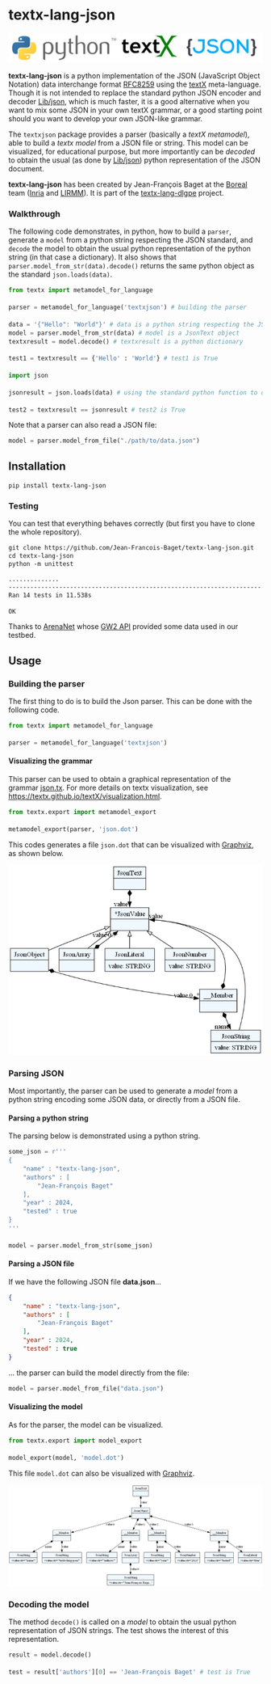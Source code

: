 # textx-lang-json

![logos](https://github.com/Jean-Francois-Baget/textx-lang-json/blob/main/img/logos.jpg?raw=true)


**textx-lang-json** is a python implementation of the JSON (JavaScript Object Notation) data interchange format [RFC8259](https://www.rfc-editor.org/rfc/rfc8259) using the [textX](https://textx.github.io/textX/) meta-language. Though it is not intended to replace the standard python JSON encoder and decoder [Lib/json](https://docs.python.org/3/library/json.html), which is much faster, it is a good alternative when you want to mix some JSON in your own textX grammar, or a good starting point should you want to develop your own JSON-like grammar.

The `textxjson` package provides a parser (basically a *textX* *metamodel*), able to build a *textx* *model* from a JSON file or string. This model can be visualized, for educational purpose, but more importantly can be *decoded* to obtain the usual (as done by [Lib/json](https://docs.python.org/3/library/json.html)) python representation of the JSON document.

**textx-lang-json** has been created by Jean-François Baget at the [Boreal](https://team.inria.fr/boreal/) team ([Inria](https://www.inria.fr/fr) and [LIRMM](https://www.lirmm.fr/)). It is part of the [textx-lang-dlgpe]() project.

### Walkthrough

The following code demonstrates, in python, how to build a `parser`, generate a `model` from a python string respecting the JSON standard, and `decode` the model to obtain the usual python representation of the python string (in that case a dictionary). It also shows that `parser.model_from_str(data).decode()` returns the same python object as the standard `json.loads(data)`.

```python
from textx import metamodel_for_language

parser = metamodel_for_language('textxjson') # building the parser

data = '{"Hello": "World"}' # data is a python string respecting the JSON format
model = parser.model_from_str(data) # model is a JsonText object
textxresult = model.decode() # textxresult is a python dictionary

test1 = textxresult == {'Hello' : 'World'} # test1 is True

import json

jsonresult = json.loads(data) # using the standard python function to decode data

test2 = textxresult == jsonresult # test2 is True
```

Note that a parser can also read a JSON file:

```python
model = parser.model_from_file("./path/to/data.json")

```

## Installation

```
pip install textx-lang-json
```

### Testing

You can test that everything behaves correctly (but first you have to clone the whole repository).

```
git clone https://github.com/Jean-Francois-Baget/textx-lang-json.git
cd textx-lang-json
python -m unittest
```
```
..............
----------------------------------------------------------------------
Ran 14 tests in 11.538s

OK
```

Thanks to [ArenaNet](https://www.arena.net/) whose [GW2 API](https://wiki.guildwars2.com/wiki/API:Main) provided some data used in our testbed.

## Usage

### Building the parser

The first thing to do is to build the Json parser. This can be done with the following code.

```python
from textx import metamodel_for_language

parser = metamodel_for_language('textxjson')
```

#### Visualizing the grammar

This parser can be used to obtain a graphical representation of the grammar [json.tx](./src/textxjson/grammar/json.tx). For more details on textx visualization, see https://textx.github.io/textX/visualization.html.

```python
from textx.export import metamodel_export

metamodel_export(parser, 'json.dot')
```
This codes generates a file `json.dot` that can be visualized with [Graphviz](https://graphviz.org/), as shown below.

![parser](https://github.com/Jean-Francois-Baget/textx-lang-json/blob/main/img/json.png?raw=true)

### Parsing JSON

Most importantly, the parser can be used to generate a *model* from a python string encoding some JSON data, or directly from a JSON file.

#### Parsing a python string

The parsing below is demonstrated using a python string.

```python
some_json = r'''
{
    "name" : "textx-lang-json",
    "authors" : [
        "Jean-François Baget"
    ],
    "year" : 2024,
    "tested" : true
}
'''

model = parser.model_from_str(some_json)
```

#### Parsing a JSON file

If we have the following JSON file **data.json**...

```json
{
    "name" : "textx-lang-json",
    "authors" : [
        "Jean-François Baget"
    ],
    "year" : 2024,
    "tested" : true
}
```
... the parser can build the model directly from the file:

```python
model = parser.model_from_file("data.json")
```

#### Visualizing the model

As for the parser, the model can be visualized.

```python
from textx.export import model_export

model_export(model, 'model.dot')
```
This file `model.dot` can also be visualized with [Graphviz](https://graphviz.org/).


![model](https://github.com/Jean-Francois-Baget/textx-lang-json/blob/main/img/model.png?raw=true)

### Decoding the model

The method `decode()` is called on a *model* to obtain the usual python representation of JSON strings. The test shows the interest of this representation.

```python
result = model.decode()

test = result['authors'][0] == 'Jean-François Baget' # test is True
```





